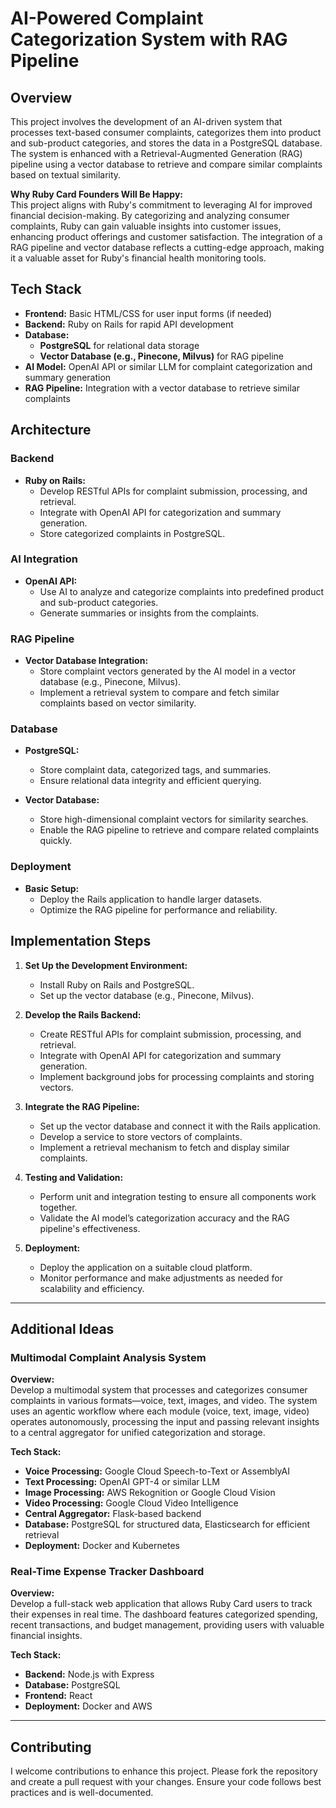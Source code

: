 

# AI-Powered Complaint Categorization System with RAG Pipeline

## Overview

This project involves the development of an AI-driven system that processes text-based consumer complaints, categorizes them into product and sub-product categories, and stores the data in a PostgreSQL database. The system is enhanced with a Retrieval-Augmented Generation (RAG) pipeline using a vector database to retrieve and compare similar complaints based on textual similarity.

**Why Ruby Card Founders Will Be Happy:**  
This project aligns with Ruby's commitment to leveraging AI for improved financial decision-making. By categorizing and analyzing consumer complaints, Ruby can gain valuable insights into customer issues, enhancing product offerings and customer satisfaction. The integration of a RAG pipeline and vector database reflects a cutting-edge approach, making it a valuable asset for Ruby's financial health monitoring tools.

## Tech Stack

- **Frontend:** Basic HTML/CSS for user input forms (if needed)
- **Backend:** Ruby on Rails for rapid API development
- **Database:**
  - **PostgreSQL** for relational data storage
  - **Vector Database (e.g., Pinecone, Milvus)** for RAG pipeline
- **AI Model:** OpenAI API or similar LLM for complaint categorization and summary generation
- **RAG Pipeline:** Integration with a vector database to retrieve similar complaints

## Architecture

### Backend

- **Ruby on Rails:**
  - Develop RESTful APIs for complaint submission, processing, and retrieval.
  - Integrate with OpenAI API for categorization and summary generation.
  - Store categorized complaints in PostgreSQL.

### AI Integration

- **OpenAI API:**
  - Use AI to analyze and categorize complaints into predefined product and sub-product categories.
  - Generate summaries or insights from the complaints.

### RAG Pipeline

- **Vector Database Integration:**
  - Store complaint vectors generated by the AI model in a vector database (e.g., Pinecone, Milvus).
  - Implement a retrieval system to compare and fetch similar complaints based on vector similarity.

### Database

- **PostgreSQL:**
  - Store complaint data, categorized tags, and summaries.
  - Ensure relational data integrity and efficient querying.

- **Vector Database:**
  - Store high-dimensional complaint vectors for similarity searches.
  - Enable the RAG pipeline to retrieve and compare related complaints quickly.

### Deployment

- **Basic Setup:**
  - Deploy the Rails application to handle larger datasets.
  - Optimize the RAG pipeline for performance and reliability.

## Implementation Steps

1. **Set Up the Development Environment:**
   - Install Ruby on Rails and PostgreSQL.
   - Set up the vector database (e.g., Pinecone, Milvus).

2. **Develop the Rails Backend:**
   - Create RESTful APIs for complaint submission, processing, and retrieval.
   - Integrate with OpenAI API for categorization and summary generation.
   - Implement background jobs for processing complaints and storing vectors.

3. **Integrate the RAG Pipeline:**
   - Set up the vector database and connect it with the Rails application.
   - Develop a service to store vectors of complaints.
   - Implement a retrieval mechanism to fetch and display similar complaints.

4. **Testing and Validation:**
   - Perform unit and integration testing to ensure all components work together.
   - Validate the AI model’s categorization accuracy and the RAG pipeline's effectiveness.

5. **Deployment:**
   - Deploy the application on a suitable cloud platform.
   - Monitor performance and make adjustments as needed for scalability and efficiency.

---

## Additional Ideas

### Multimodal Complaint Analysis System

**Overview:**  
Develop a multimodal system that processes and categorizes consumer complaints in various formats—voice, text, images, and video. The system uses an agentic workflow where each module (voice, text, image, video) operates autonomously, processing the input and passing relevant insights to a central aggregator for unified categorization and storage.

**Tech Stack:**

- **Voice Processing:** Google Cloud Speech-to-Text or AssemblyAI
- **Text Processing:** OpenAI GPT-4 or similar LLM
- **Image Processing:** AWS Rekognition or Google Cloud Vision
- **Video Processing:** Google Cloud Video Intelligence
- **Central Aggregator:** Flask-based backend
- **Database:** PostgreSQL for structured data, Elasticsearch for efficient retrieval
- **Deployment:** Docker and Kubernetes

### Real-Time Expense Tracker Dashboard

**Overview:**  
Develop a full-stack web application that allows Ruby Card users to track their expenses in real time. The dashboard features categorized spending, recent transactions, and budget management, providing users with valuable financial insights.

**Tech Stack:**

- **Backend:** Node.js with Express
- **Database:** PostgreSQL
- **Frontend:** React
- **Deployment:** Docker and AWS

---

## Contributing

I welcome contributions to enhance this project. Please fork the repository and create a pull request with your changes. Ensure your code follows best practices and is well-documented.

